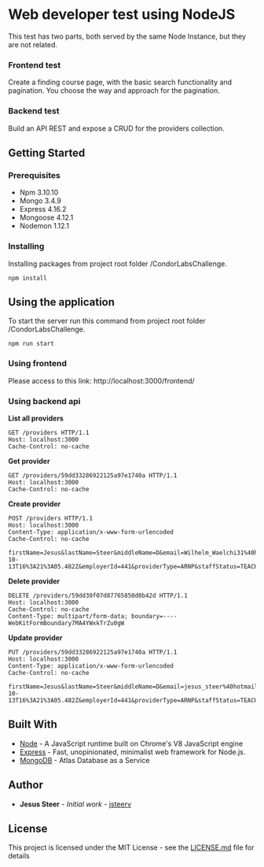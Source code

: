 # Web developer test using NodeJS

This test has two parts, both served by the same Node Instance, but they are not related. 

### Frontend test

Create a finding course page, with the basic search functionality and pagination. You choose the way and approach for the pagination.

### Backend test

Build an API REST and expose a CRUD for the providers collection.

## Getting Started

### Prerequisites

* Npm 3.10.10
* Mongo 3.4.9
* Express 4.16.2
* Mongoose 4.12.1
* Nodemon 1.12.1

### Installing

Installing packages from project root folder /CondorLabsChallenge.

```
npm install
```

## Using the application

To start the server run this command from project root folder /CondorLabsChallenge.

```
npm run start
```

### Using frontend

Please access to this link: http://localhost:3000/frontend/

### Using backend api

**List all providers**
```
GET /providers HTTP/1.1
Host: localhost:3000
Cache-Control: no-cache
```

**Get provider**
```
GET /providers/59dd33286922125a97e1740a HTTP/1.1
Host: localhost:3000
Cache-Control: no-cache
```

**Create provider**
```
POST /providers HTTP/1.1
Host: localhost:3000
Content-Type: application/x-www-form-urlencoded
Cache-Control: no-cache

firstName=Jesus&lastName=Steer&middleName=D&email=Wilhelm_Waelchi31%40hotmail.com&specialty=59dce30ec776d42ce52f6168&projectedStartDate=2016-10-13T16%3A21%3A05.482Z&employerId=441&providerType=ARNP&staffStatus=TEACHING&assignedTo=55453&status=APPROVED&createdBy=6159
```

**Delete provider**
```
DELETE /providers/59dd30f07d87765850d0b42d HTTP/1.1
Host: localhost:3000
Cache-Control: no-cache
Content-Type: multipart/form-data; boundary=----WebKitFormBoundary7MA4YWxkTrZu0gW
```

**Update provider**
```
PUT /providers/59dd33286922125a97e1740a HTTP/1.1
Host: localhost:3000
Content-Type: application/x-www-form-urlencoded
Cache-Control: no-cache

firstName=Jesus&lastName=Steer&middleName=D&email=jesus_steer%40hotmail.com&specialty=59dce30ec776d42ce52f6168&projectedStartDate=2016-10-13T16%3A21%3A05.482Z&employerId=441&providerType=ARNP&staffStatus=TEACHING&assignedTo=55453&status=APPROVED&createdBy=6159
```

## Built With

* [Node](https://nodejs.org/) - A JavaScript runtime built on Chrome's V8 JavaScript engine
* [Express](http://expressjs.com/) - Fast, unopinionated, minimalist web framework for Node.js.
* [MongoDB](https://www.mongodb.com/) - Atlas Database as a Service

## Author

* **Jesus Steer** - *Initial work* - [jsteerv](https://github.com/jsteerv)

## License

This project is licensed under the MIT License - see the [LICENSE.md](LICENSE.md) file for details

